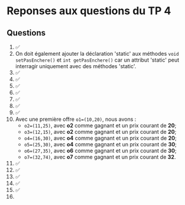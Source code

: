 # Reponses aux questions du TP 4

## Questions

1. ✅
2. On doit également ajouter la déclaration 'static' aux méthodes ``void setPasEnchere()`` et ``int getPasEnchere()`` car un attribut 'static' peut interragir uniquement avec des méthodes 'static'.
3. ✅
4. ✅
5. ✅
6. ✅
7. ✅
8. ✅
9. ✅
10. Avec une première offre ``o1=(10,20)``, nous avons :
    - ``o2=(11,25)``, avec **o2** comme gagnant et un prix courant de **20**;
    - ``o3=(12,15)``, avec **o2** comme gagnant et un prix courant de **20**;
    - ``o4=(16,30)``, avec **o4** comme gagnant et un prix courant de **20**;
    - ``o5=(25,30)``, avec **o4** comme gagnant et un prix courant de **30**;
    - ``o6=(27,35)``, avec **o6** comme gagnant et un prix courant de **30**;
    - ``o7=(32,74)``, avec **o7** comme gagnant et un prix courant de **32**.
11. ✅
12. ✅
13. ✅
14. ✅
15. ✅
16. 